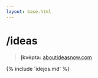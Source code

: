 ```yaml
---
layout: base.html
---
```


# /ideas

> **Įkvėpta:** [aboutideasnow.com](https://aboutideasnow.com)

{% include 'idejos.md' %}